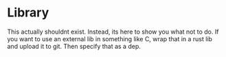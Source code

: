 # Library

This actually shouldnt exist. Instead, its here to show you what not to do.
If you want to use an external lib in something like C, wrap that in a rust lib and upload it to git. Then specify that as a dep.
